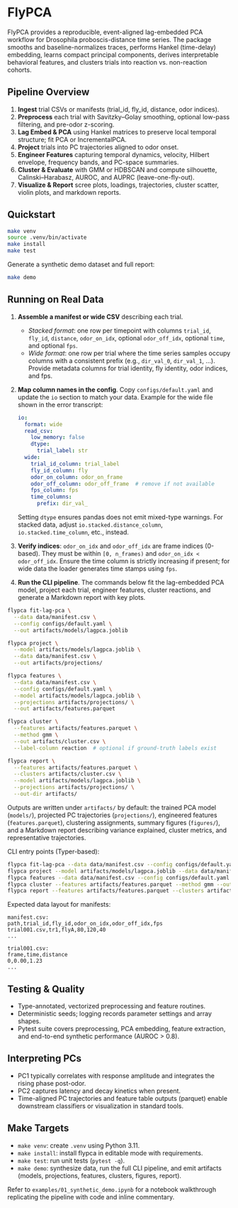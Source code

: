 # FlyPCA

FlyPCA provides a reproducible, event-aligned lag-embedded PCA workflow for Drosophila proboscis-distance time series. The package smooths and baseline-normalizes traces, performs Hankel (time-delay) embedding, learns compact principal components, derives interpretable behavioral features, and clusters trials into reaction vs. non-reaction cohorts.

## Pipeline Overview

1. **Ingest** trial CSVs or manifests (trial_id, fly_id, distance, odor indices).
2. **Preprocess** each trial with Savitzky–Golay smoothing, optional low-pass filtering, and pre-odor z-scoring.
3. **Lag Embed & PCA** using Hankel matrices to preserve local temporal structure; fit PCA or IncrementalPCA.
4. **Project** trials into PC trajectories aligned to odor onset.
5. **Engineer Features** capturing temporal dynamics, velocity, Hilbert envelope, frequency bands, and PC-space summaries.
6. **Cluster & Evaluate** with GMM or HDBSCAN and compute silhouette, Calinski–Harabasz, AUROC, and AUPRC (leave-one-fly-out).
7. **Visualize & Report** scree plots, loadings, trajectories, cluster scatter, violin plots, and markdown reports.

## Quickstart

```bash
make venv
source .venv/bin/activate
make install
make test
```

Generate a synthetic demo dataset and full report:

```bash
make demo
```

## Running on Real Data

1. **Assemble a manifest or wide CSV** describing each trial.
   - *Stacked format*: one row per timepoint with columns `trial_id`, `fly_id`, `distance`, `odor_on_idx`, optional `odor_off_idx`, optional `time`, and optional `fps`.
   - *Wide format*: one row per trial where the time series samples occupy columns with a consistent prefix (e.g., `dir_val_0`, `dir_val_1`, …). Provide metadata columns for trial identity, fly identity, odor indices, and fps.
2. **Map column names in the config**. Copy `configs/default.yaml` and update the `io` section to match your data. Example for the wide file shown in the error transcript:

   ```yaml
   io:
     format: wide
     read_csv:
       low_memory: false
       dtype:
         trial_label: str
     wide:
       trial_id_column: trial_label
       fly_id_column: fly
       odor_on_column: odor_on_frame
       odor_off_column: odor_off_frame  # remove if not available
       fps_column: fps
       time_columns:
         prefix: dir_val_
   ```

   Setting `dtype` ensures pandas does not emit mixed-type warnings. For stacked data, adjust `io.stacked.distance_column`, `io.stacked.time_column`, etc., instead.
3. **Verify indices**: `odor_on_idx` and `odor_off_idx` are frame indices (0-based). They must be within `[0, n_frames)` and `odor_on_idx < odor_off_idx`. Ensure the time column is strictly increasing if present; for wide data the loader generates time stamps using `fps`.
4. **Run the CLI pipeline**. The commands below fit the lag-embedded PCA model, project each trial, engineer features, cluster reactions, and generate a Markdown report with key plots.

```bash
flypca fit-lag-pca \
  --data data/manifest.csv \
  --config configs/default.yaml \
  --out artifacts/models/lagpca.joblib

flypca project \
  --model artifacts/models/lagpca.joblib \
  --data data/manifest.csv \
  --out artifacts/projections/

flypca features \
  --data data/manifest.csv \
  --config configs/default.yaml \
  --model artifacts/models/lagpca.joblib \
  --projections artifacts/projections/ \
  --out artifacts/features.parquet

flypca cluster \
  --features artifacts/features.parquet \
  --method gmm \
  --out artifacts/cluster.csv \
  --label-column reaction  # optional if ground-truth labels exist

flypca report \
  --features artifacts/features.parquet \
  --clusters artifacts/cluster.csv \
  --model artifacts/models/lagpca.joblib \
  --projections artifacts/projections/ \
  --out-dir artifacts/
```

Outputs are written under `artifacts/` by default: the trained PCA model (`models/`), projected PC trajectories (`projections/`), engineered features (`features.parquet`), clustering assignments, summary figures (`figures/`), and a Markdown report describing variance explained, cluster metrics, and representative trajectories.

CLI entry points (Typer-based):

```bash
flypca fit-lag-pca --data data/manifest.csv --config configs/default.yaml --out artifacts/models/lagpca.joblib
flypca project --model artifacts/models/lagpca.joblib --data data/manifest.csv --out artifacts/projections/
flypca features --data data/manifest.csv --config configs/default.yaml --model artifacts/models/lagpca.joblib --projections artifacts/projections/ --out artifacts/features.parquet
flypca cluster --features artifacts/features.parquet --method gmm --out artifacts/cluster.csv --label-column reaction
flypca report --features artifacts/features.parquet --clusters artifacts/cluster.csv --model artifacts/models/lagpca.joblib --projections artifacts/projections/ --out-dir artifacts/
```

Expected data layout for manifests:

```
manifest.csv:
path,trial_id,fly_id,odor_on_idx,odor_off_idx,fps
trial001.csv,tr1,flyA,80,120,40
...

trial001.csv:
frame,time,distance
0,0.00,1.23
...
```

## Testing & Quality

- Type-annotated, vectorized preprocessing and feature routines.
- Deterministic seeds; logging records parameter settings and array shapes.
- Pytest suite covers preprocessing, PCA embedding, feature extraction, and end-to-end synthetic performance (AUROC > 0.8).

## Interpreting PCs

- PC1 typically correlates with response amplitude and integrates the rising phase post-odor.
- PC2 captures latency and decay kinetics when present.
- Time-aligned PC trajectories and feature table outputs (parquet) enable downstream classifiers or visualization in standard tools.

## Make Targets

- `make venv`: create `.venv` using Python 3.11.
- `make install`: install flypca in editable mode with requirements.
- `make test`: run unit tests (`pytest -q`).
- `make demo`: synthesize data, run the full CLI pipeline, and emit artifacts (models, projections, features, clusters, figures, report).

Refer to `examples/01_synthetic_demo.ipynb` for a notebook walkthrough replicating the pipeline with code and inline commentary.
